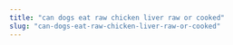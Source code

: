 ```yaml
---
title: "can dogs eat raw chicken liver raw or cooked"
slug: "can-dogs-eat-raw-chicken-liver-raw-or-cooked"
---
```


